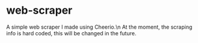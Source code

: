 # web-scraper

A simple web scraper I made using Cheerio.\n
At the moment, the scraping info is hard coded, this will be changed in the future. 
